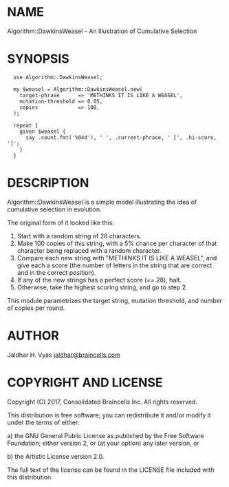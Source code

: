 NAME
====

Algorithm::DawkinsWeasel - An Illustration of Cumulative Selection

SYNOPSIS
========

```
  use Algorithm::DawkinsWeasel;

  my $weasel = Algorithm::DawkinsWeasel.new(
    target-phrase      => 'METHINKS IT IS LIKE A WEASEL',
    mutation-threshold => 0.05,
    copies             => 100,
  );

  repeat {
    given $weasel {
      say .count.fmt('%04d'), ' ', .current-phrase, ' [', .hi-score, ']';
    }
  }
```

DESCRIPTION
===========

Algorithm::DawkinsWeasel is a simple model illustrating the idea of cumulative
selection in evolution.

The original form of it looked like this:

  1. Start with a random string of 28 characters.
  2. Make 100 copies of this string, with a 5% chance per character of that
     character being replaced with a random character.
  3. Compare each new string with "METHINKS IT IS LIKE A WEASEL", and give
     each a score (the number of letters in the string that are correct and
     in the correct position).
  4. If any of the new strings has a perfect score (== 28), halt.
  5. Otherwise, take the highest scoring string, and go to step 2

This module parametrizes the target string, mutation threshold, and number of
copies per round.

AUTHOR
======

Jaldhar H. Vyas <jaldhar@braincells.com>

COPYRIGHT AND LICENSE
=====================

Copyright (C) 2017, Consolidated Braincells Inc.  All rights reserved.

This distribution is free software; you can redistribute it and/or modify it
under the terms of either:

a) the GNU General Public License as published by the Free Software
Foundation; either version 2, or (at your option) any later version, or

b) the Artistic License version 2.0.

The full text of the license can be found in the LICENSE file included
with this distribution.

